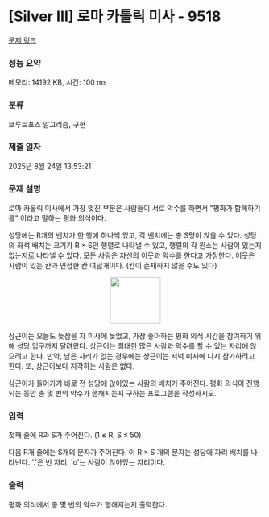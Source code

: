 # [Silver III] 로마 카톨릭 미사 - 9518 

[문제 링크](https://www.acmicpc.net/problem/9518) 

### 성능 요약

메모리: 14192 KB, 시간: 100 ms

### 분류

브루트포스 알고리즘, 구현

### 제출 일자

2025년 8월 24일 13:53:21

### 문제 설명

<p>로마 카톨릭 미사에서 가장 멋진 부분은 사람들이 서로 악수를 하면서 "평화가 함께하기를" 이라고 말하는 평화 의식이다.</p>

<p>성당에는 R개의 벤치가 한 행에 하나씩 있고, 각 벤치에는 총 S명이 앉을 수 있다. 성당의 좌석 배치는 크기가 R × S인 행렬로 나타낼 수 있고, 행렬의 각 원소는 사람이 있는지 없는지로 나타낼 수 있다. 모든 사람은 자신의 이웃과 악수를 한다고 가정한다. 이웃은 사람이 있는 칸과 인접한 칸 여덟개이다. (칸이 존재하지 않을 수도 있다)</p>

<p style="text-align: center;"><img alt="" src="https://upload.acmicpc.net/59c48df6-092f-41b4-87f3-4304487b43b8/-/preview/" style="width: 100px; height: 92px;"></p>

<p>상근이는 오늘도 늦잠을 자 미사에 늦었고, 가장 좋아하는 평화 의식 시간을 참여하기 위해 성당 입구까지 달려왔다. 상근이는 최대한 많은 사람과 악수를 할 수 있는 자리에 앉으려고 한다. 만약, 남은 자리가 없는 경우에는 상근이는 저녁 미사에 다시 참가하려고 한다. 또, 상근이보다 지각하는 사람은 없다.</p>

<p>상근이가 들어가기 바로 전 성당에 앉아있는 사람의 배치가 주어진다. 평화 의식이 진행되는 동안 총 몇 번의 악수가 행해지는지 구하는 프로그램을 작성하시오.</p>

### 입력 

 <p>첫째 줄에 R과 S가 주어진다. (1 ≤ R, S ≤ 50)</p>

<p>다음 R개 줄에는 S개의 문자가 주어진다. 이 R × S 개의 문자는 성당에 자리 배치를 나타낸다. '.'은 빈 자리, 'o'는 사람이 앉아있는 자리이다.</p>

### 출력 

 <p>평화 의식에서 총 몇 번의 악수가 행해지는지 출력한다.</p>

